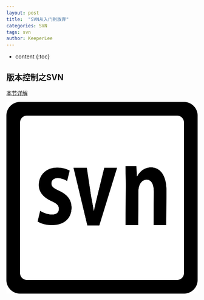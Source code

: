 ```yaml
---
layout: post
title:  "SVN从入门到放弃"
categories: SVN
tags: svn
author: KeeperLee
---
```

* content
{:toc}
## 版本控制之SVN



[本节详解](http://note.youdao.com/noteshare?id=1c3725e050638c57320eb207f66b9346)

![嘻嘻嘻](/images/svn.jpg)


